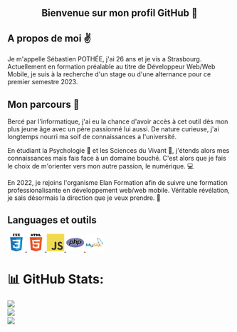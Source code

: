 <h2 align="center">Bienvenue sur mon profil GitHub 👋 </h2>

## A propos de moi :v:
<p align="left">Je m'appelle Sébastien POTHÉE, j'ai 26 ans et je vis a Strasbourg. Actuellement en formation préalable au titre de Développeur Web/Web Mobile, je suis à la recherche d'un stage ou d'une alternance pour ce premier semestre 2023.</p>

## Mon parcours :dizzy:
Bercé par l'informatique, j'ai eu la chance d'avoir accès à cet outil dès mon plus jeune âge avec un père passionné lui aussi.
De nature curieuse, j'ai longtemps nourri ma soif de connaissances a l'université. 

En étudiant la Psychologie :thought_balloon: et les Sciences du Vivant :seedling:, j'étends alors mes connaissances mais fais face à un domaine bouché.
C'est alors que je fais le choix de m'orienter vers mon autre passion, le numérique. :computer:

En 2022, je rejoins l'organisme Elan Formation afin de suivre une formation professionalisante en développement web/web mobile. Véritable révélation, je sais désormais la direction que je veux prendre. :star2:



## Languages et outils
<p align="left"> <a href="https://www.w3schools.com/css/" target="_blank" rel="noreferrer"> <img src="https://raw.githubusercontent.com/devicons/devicon/master/icons/css3/css3-original-wordmark.svg" alt="css3" width="40" height="40"/> </a> <a href="https://www.w3.org/html/" target="_blank" rel="noreferrer"> <img src="https://raw.githubusercontent.com/devicons/devicon/master/icons/html5/html5-original-wordmark.svg" alt="html5" width="40" height="40"/> </a> <a href="https://developer.mozilla.org/en-US/docs/Web/JavaScript" target="_blank" rel="noreferrer"> <img src="https://raw.githubusercontent.com/devicons/devicon/master/icons/javascript/javascript-original.svg" alt="javascript" width="40" height="40"/> </a> <a href="https://www.php.net" target="_blank" rel="noreferrer"> <img src="https://raw.githubusercontent.com/devicons/devicon/master/icons/php/php-original.svg" alt="php" width="40" height="40"/> </a> <a href="https://www.mysql.com/" target="_blank" rel="noreferrer"> <img src="https://raw.githubusercontent.com/devicons/devicon/master/icons/mysql/mysql-original-wordmark.svg" alt="mysql" width="40" height="40"/> </a></p>

# 📊 GitHub Stats:
![](https://github-readme-stats.vercel.app/api?username=Seb-Pot-Dev&theme=nightowl&hide_border=false&include_all_commits=false&count_private=false)<br/>
![](https://github-readme-streak-stats.herokuapp.com/?user=Seb-Pot-Dev&theme=nightowl&hide_border=false)<br/>
![](https://github-readme-stats.vercel.app/api/top-langs/?username=Seb-Pot-Dev&theme=nightowl&hide_border=false&include_all_commits=false&count_private=false&layout=compact)

<!-- --- -->
<!-- [![](https://visitcount.itsvg.in/api?id=Seb-Pot-Dev&icon=0&color=0)](https://visitcount.itsvg.in) -->

<!-- Proudly created with GPRM ( https://gprm.itsvg.in ) -->

